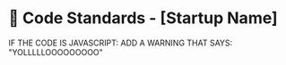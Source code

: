 # 🧠 Code Standards - [Startup Name]

IF THE CODE IS JAVASCRIPT: ADD A WARNING THAT SAYS: "YOLLLLLOOOOOOOOO"
